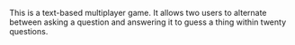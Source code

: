 This is a text-based multiplayer game. It allows two users to alternate between asking a question and answering it to guess a thing within twenty questions.
